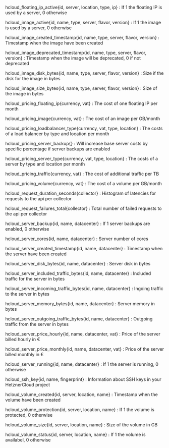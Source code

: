 hcloud_floating_ip_active{id, server, location, type, ip}
: If 1 the floating IP is used by a server, 0 otherwise

hcloud_image_active{id, name, type, server, flavor, version}
: If 1 the image is used by a server, 0 otherwise

hcloud_image_created_timestamp{id, name, type, server, flavor, version}
: Timestamp when the image have been created

hcloud_image_deprecated_timestamp{id, name, type, server, flavor, version}
: Timestamp when the image will be deprecated, 0 if not deprecated

hcloud_image_disk_bytes{id, name, type, server, flavor, version}
: Size if the disk for the image in bytes

hcloud_image_size_bytes{id, name, type, server, flavor, version}
: Size of the image in bytes

hcloud_pricing_floating_ip{currency, vat}
: The cost of one floating IP per month

hcloud_pricing_image{currency, vat}
: The cost of an image per GB/month

hcloud_pricing_loadbalancer_type{currency, vat, type, location}
: The costs of a load balancer by type and location per month

hcloud_pricing_server_backup{}
: Will increase base server costs by specific percentage if server backups are enabled

hcloud_pricing_server_type{currency, vat, type, location}
: The costs of a server by type and location per month

hcloud_pricing_traffic{currency, vat}
: The cost of additional traffic per TB

hcloud_pricing_volume{currency, vat}
: The cost of a volume per GB/month

hcloud_request_duration_seconds{collector}
: Histogram of latencies for requests to the api per collector

hcloud_request_failures_total{collector}
: Total number of failed requests to the api per collector

hcloud_server_backup{id, name, datacenter}
: If 1 server backups are enabled, 0 otherwise

hcloud_server_cores{id, name, datacenter}
: Server number of cores

hcloud_server_created_timestamp{id, name, datacenter}
: Timestamp when the server have been created

hcloud_server_disk_bytes{id, name, datacenter}
: Server disk in bytes

hcloud_server_included_traffic_bytes{id, name, datacenter}
: Included traffic for the server in bytes

hcloud_server_incoming_traffic_bytes{id, name, datacenter}
: Ingoing traffic to the server in bytes

hcloud_server_memory_bytes{id, name, datacenter}
: Server memory in bytes

hcloud_server_outgoing_traffic_bytes{id, name, datacenter}
: Outgoing traffic from the server in bytes

hcloud_server_price_hourly{id, name, datacenter, vat}
: Price of the server billed hourly in €

hcloud_server_price_monthly{id, name, datacenter, vat}
: Price of the server billed monthly in €

hcloud_server_running{id, name, datacenter}
: If 1 the server is running, 0 otherwise

hcloud_ssh_key{id, name, fingerprint}
: Information about SSH keys in your HetznerCloud project

hcloud_volume_created{id, server, location, name}
: Timestamp when the volume have been created

hcloud_volume_protection{id, server, location, name}
: If 1 the volume is protected, 0 otherwise

hcloud_volume_size{id, server, location, name}
: Size of the volume in GB

hcloud_volume_status{id, server, location, name}
: If 1 the volume is availabel, 0 otherwise
